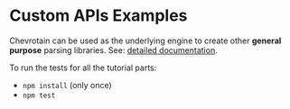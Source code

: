 # Custom APIs Examples

Chevrotain can be used as the underlying engine to create other **general purpose** parsing libraries.
See: [detailed documentation](https://sap.github.io/chevrotain/website/Deep_Dive/custom_apis.html).

To run the tests for all the tutorial parts:
* ```npm install``` (only once)
* ```npm test```

